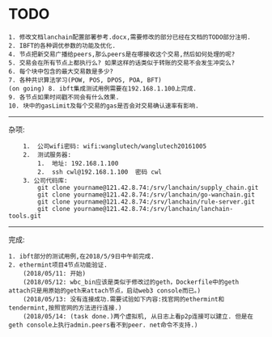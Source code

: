 # TODO #
	1. 修改文档lanchain配置部署参考.docx,需要修改的部分已经在文档的TODO部分注明.
	2. IBFT的各种调优参数的功能及优化.
	4. 节点把新交易广播给peers,那么peers是在哪接收这个交易,然后如何处理的呢?
	5. 交易会在所有节点上都执行么? 如果这样的话类似于转账的交易不会发生冲突么?
	6. 每个块中包含的最大交易数是多少?
	7. 各种共识算法学习(POW, POS, DPOS, POA, BFT)
	(on going) 8. ibft集成测试用例需要在192.168.1.100上完成.
	9. 各节点如果时间戳不同会有什么效果.
	10. 块中的gasLimit及每个交易的gas是否会对交易确认速率有影响.
	
----------
杂项:

    	1.	公司wifi密码: wifi:wanglutech/wanglutech20161005
    	2.	测试服务器:
    		1.	地址: 192.168.1.100
    		2.	ssh cwl@192.168.1.100  密码 cwl
    	3. 公司代码库:
    		git clone yourname@121.42.8.74:/srv/lanchain/supply_chain.git
			git clone yourname@121.42.8.74:/srv/lanchain/go-wanchain.git
			git clone yourname@121.42.8.74:/srv/lanchain/rule-server.git
			git clone yourname@121.42.8.74:/srv/lanchain/lanchain-tools.git
	
----------
完成:

	1. ibft部分的测试用例,在2018/5/9日中午前完成.
	2. ethermint项目4节点功能验证.
		(2018/05/11: 开始)
		(2018/05/12: wbc_bin应该是类似于修改过的geth，Dockerfile中的geth attach只是用原始的geth来attach节点，启动web3 console而已。)
		(2018/05/13: 没有连接成功.需要试验如下内容:找官网的ethermint和tendermint,按照官网的方法进行连接.)
		(2018/05/14: (task done.)两个虚拟机, 从日志上看p2p连接可以建立. 但是在geth console上执行admin.peers看不到peer. net命令不支持.)
	